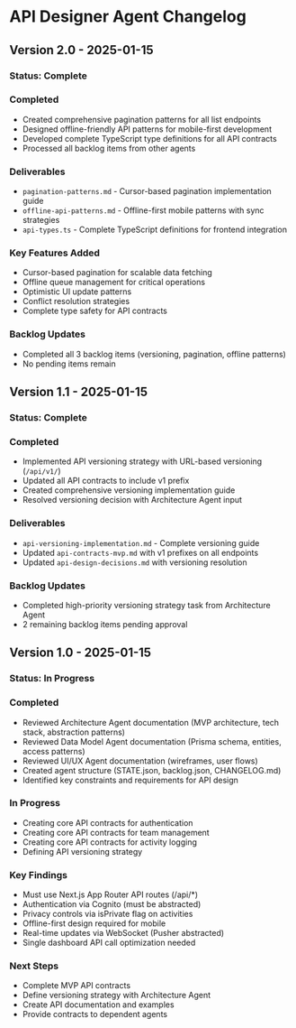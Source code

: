 # API Designer Agent Changelog

## Version 2.0 - 2025-01-15

### Status: Complete

### Completed
- Created comprehensive pagination patterns for all list endpoints
- Designed offline-friendly API patterns for mobile-first development
- Developed complete TypeScript type definitions for all API contracts
- Processed all backlog items from other agents

### Deliverables
- `pagination-patterns.md` - Cursor-based pagination implementation guide
- `offline-api-patterns.md` - Offline-first mobile patterns with sync strategies
- `api-types.ts` - Complete TypeScript definitions for frontend integration

### Key Features Added
- Cursor-based pagination for scalable data fetching
- Offline queue management for critical operations
- Optimistic UI update patterns
- Conflict resolution strategies
- Complete type safety for API contracts

### Backlog Updates
- Completed all 3 backlog items (versioning, pagination, offline patterns)
- No pending items remain

## Version 1.1 - 2025-01-15

### Status: Complete

### Completed
- Implemented API versioning strategy with URL-based versioning (`/api/v1/`)
- Updated all API contracts to include v1 prefix
- Created comprehensive versioning implementation guide
- Resolved versioning decision with Architecture Agent input

### Deliverables
- `api-versioning-implementation.md` - Complete versioning guide
- Updated `api-contracts-mvp.md` with v1 prefixes on all endpoints
- Updated `api-design-decisions.md` with versioning resolution

### Backlog Updates
- Completed high-priority versioning strategy task from Architecture Agent
- 2 remaining backlog items pending approval

## Version 1.0 - 2025-01-15

### Status: In Progress

### Completed
- Reviewed Architecture Agent documentation (MVP architecture, tech stack, abstraction patterns)
- Reviewed Data Model Agent documentation (Prisma schema, entities, access patterns)
- Reviewed UI/UX Agent documentation (wireframes, user flows)
- Created agent structure (STATE.json, backlog.json, CHANGELOG.md)
- Identified key constraints and requirements for API design

### In Progress
- Creating core API contracts for authentication
- Creating core API contracts for team management
- Creating core API contracts for activity logging
- Defining API versioning strategy

### Key Findings
- Must use Next.js App Router API routes (/api/*)
- Authentication via Cognito (must be abstracted)
- Privacy controls via isPrivate flag on activities
- Offline-first design required for mobile
- Real-time updates via WebSocket (Pusher abstracted)
- Single dashboard API call optimization needed

### Next Steps
- Complete MVP API contracts
- Define versioning strategy with Architecture Agent
- Create API documentation and examples
- Provide contracts to dependent agents